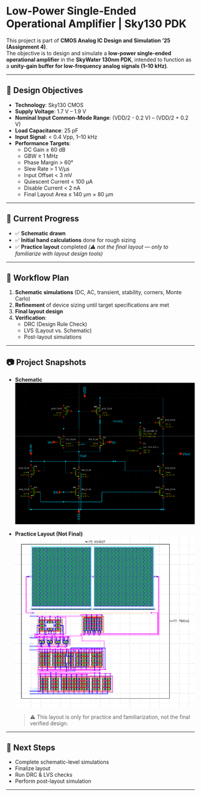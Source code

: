 # Low-Power Single-Ended Operational Amplifier | Sky130 PDK

This project is part of **CMOS Analog IC Design and Simulation ’25 (Assignment 4)**.  
The objective is to design and simulate a **low-power single-ended operational amplifier** in the **SkyWater 130nm PDK**, intended to function as a **unity-gain buffer for low-frequency analog signals (1–10 kHz)**.

---

## 📌 Design Objectives
- **Technology**: Sky130 CMOS
- **Supply Voltage**: 1.7 V – 1.9 V  
- **Nominal Input Common-Mode Range**: (VDD/2 - 0.2 V) – (VDD/2 + 0.2 V)  
- **Load Capacitance**: 25 pF  
- **Input Signal**: < 0.4 Vpp, 1–10 kHz  
- **Performance Targets**:
  - DC Gain ≥ 60 dB  
  - GBW ≥ 1 MHz  
  - Phase Margin > 60°  
  - Slew Rate > 1 V/µs  
  - Input Offset < 3 mV  
  - Quiescent Current < 100 µA  
  - Disable Current < 2 nA  
  - Final Layout Area ≤ 140 µm × 80 µm  

---

## 🚀 Current Progress
- ✅ **Schematic drawn**  
- ✅ **Initial hand calculations** done for rough sizing  
- ✅ **Practice layout** completed *(⚠️ not the final layout — only to familiarize with layout design tools)*  

---

## 🔄 Workflow Plan
1. **Schematic simulations** (DC, AC, transient, stability, corners, Monte Carlo)  
2. **Refinement** of device sizing until target specifications are met  
3. **Final layout design**  
4. **Verification**:
   - DRC (Design Rule Check)  
   - LVS (Layout vs. Schematic)  
   - Post-layout simulations  

---

## 📷 Project Snapshots
- **Schematic**  
  ![Schematic](assets/Schematic.png)  

- **Practice Layout (Not Final)**  
  ![Layout](assets/layout1.png)  
  > ⚠️ This layout is only for practice and familiarization, not the final verified design.  

---

## 📅 Next Steps
- Complete schematic-level simulations  
- Finalize layout  
- Run DRC & LVS checks  
- Perform post-layout simulation  

---







